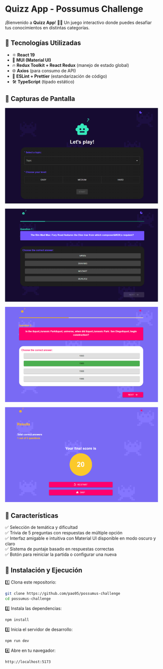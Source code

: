 # Quizz App - Possumus Challenge

¡Bienvenido a **Quizz App**! 🧠🎉 Un juego interactivo donde puedes desafiar tus conocimientos en distintas categorías.

## 🚀 Tecnologías Utilizadas

- ⚛️ **React 19**
- 🎨 **MUI (Material UI)**
- 🔥 **Redux Toolkit + React Redux** (manejo de estado global)
- 🌐 **Axios** (para consumo de API)
- 🧪 **ESLint + Prettier** (estandarización de código)
- 🛠 **TypeScript** (tipado estático)

## 📸 Capturas de Pantalla

![alt text](image.png)

![alt text](image-1.png)

![alt text](image-2.png)

![alt text](image-3.png)

## 📌 Características

✅ Selección de temática y dificultad  
✅ Trivia de 5 preguntas con respuestas de múltiple opción  
✅ Interfaz amigable e intuitiva con Material UI disponible en modo oscuro y claro  
✅ Sistema de puntaje basado en respuestas correctas  
✅ Botón para reiniciar la partida o configurar una nueva

## 🔧 Instalación y Ejecución

1️⃣ Clona este repositorio:

```bash
git clone https://github.com/pao95/possumus-challenge
cd possumus-challenge
```

2️⃣ Instala las dependencias:

```bash
npm install
```

3️⃣ Inicia el servidor de desarrollo:

```bash
npm run dev
```

4️⃣ Abre en tu navegador:

```
http://localhost:5173
```
